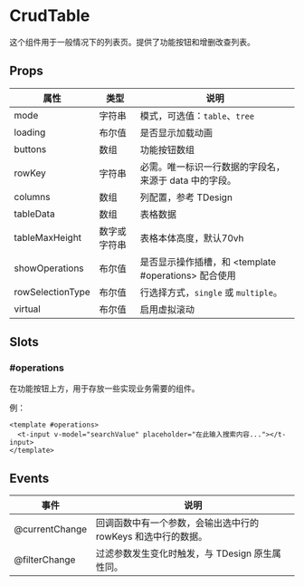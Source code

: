 # CrudTable

这个组件用于一般情况下的列表页。提供了功能按钮和增删改查列表。

## Props

| 属性             | 类型         | 说明                                                   |
| ---------------- | ------------ | ------------------------------------------------------ |
| mode             | 字符串       | 模式，可选值：`table`、`tree`                          |
| loading          | 布尔值       | 是否显示加载动画                                       |
| buttons          | 数组         | 功能按钮数组                                           |
| rowKey           | 字符串       | 必需。唯一标识一行数据的字段名，来源于 data 中的字段。 |
| columns          | 数组         | 列配置，参考 TDesign                                   |
| tableData        | 数组         | 表格数据                                               |
| tableMaxHeight   | 数字或字符串 | 表格本体高度，默认70vh                                 |
| showOperations   | 布尔值       | 是否显示操作插槽，和 <template #operations> 配合使用   |
| rowSelectionType | 布尔值       | 行选择方式，`single` 或 `multiple`。                   |
| virtual          | 布尔值       | 启用虚拟滚动                                           |

## Slots

### #operations

在功能按钮上方，用于存放一些实现业务需要的组件。

例：

```vue
<template #operations>
  <t-input v-model="searchValue" placeholder="在此输入搜索内容..."></t-input>
</template>
```

## Events

| 事件           | 说明                                                          |
| -------------- | ------------------------------------------------------------- |
| @currentChange | 回调函数中有一个参数，会输出选中行的 rowKeys 和选中行的数据。 |
| @filterChange  | 过滤参数发生变化时触发，与 TDesign 原生属性同。               |
